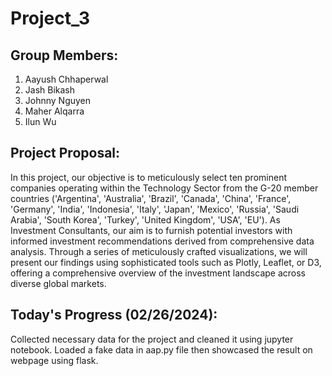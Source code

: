 # Project_3

## Group Members:
1. Aayush Chhaperwal
2. Jash Bikash
3. Johnny Nguyen
4. Maher Alqarra
5. Ilun Wu


## Project Proposal:
In this project, our objective is to meticulously select ten prominent companies operating within the Technology Sector from the G-20 member countries ('Argentina', 'Australia', 'Brazil', 'Canada', 'China', 'France', 'Germany', 'India', 'Indonesia', 'Italy', 'Japan', 'Mexico', 'Russia', 'Saudi Arabia', 'South Korea', 'Turkey', 'United Kingdom', 'USA', 'EU'). As Investment Consultants, our aim is to furnish potential investors with informed investment recommendations derived from comprehensive data analysis. Through a series of meticulously crafted visualizations, we will present our findings using sophisticated tools such as Plotly, Leaflet, or D3, offering a comprehensive overview of the investment landscape across diverse global markets.
 
## Today's Progress (02/26/2024):
Collected necessary data for the project and cleaned it using jupyter notebook.
Loaded a fake data in aap.py file then showcased the result on webpage using flask.
